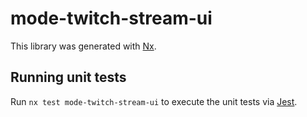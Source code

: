 # mode-twitch-stream-ui

This library was generated with [Nx](https://nx.dev).

## Running unit tests

Run `nx test mode-twitch-stream-ui` to execute the unit tests via [Jest](https://jestjs.io).
